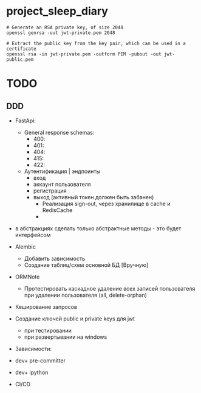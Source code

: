 # project_sleep_diary

```shell
# Generate an RSA private key, of size 2048
openssl genrsa -out jwt-private.pem 2048
```

```shell
# Extract the public key from the key pair, which can be used in a certificate
openssl rsa -in jwt-private.pem -outform PEM -pubout -out jwt-public.pem
```


# TODO
## DDD
- FastApi:
    - General response schemas:
      - 400: 
      - 401:
      - 404:
      - 415:
      - 422:
    - Аутентификация | эндпоинты
      - вход
      - аккаунт пользователя
      - регистрация
      - выход (активный токен должен быть забанен)
        - Реализация sign-out, через хранилище в cache и RedisCache
        - 
- в абстракциях сделать только абстрактные методы - это будет интерфейсом
- Alembic
  - Добавить зависимость
  - Создание таблиц/схем основной БД [Вручную]
- ORMNote
  - Протестировать каскадное удаление всех записей пользователя при удалении 
    пользователя (all, delete-orphan)
- Кеширование запросов
- Создание ключей public и private keys для jwt 
  - при тестировании
  - при развертывании на windows

- Зависимости:
- dev+ pre-committer
- dev+ ipython
- CI/CD

